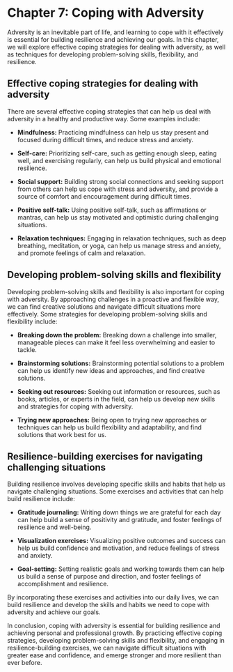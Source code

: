 Chapter 7: Coping with Adversity
================================

Adversity is an inevitable part of life, and learning to cope with it effectively is essential for building resilience and achieving our goals. In this chapter, we will explore effective coping strategies for dealing with adversity, as well as techniques for developing problem-solving skills, flexibility, and resilience.

Effective coping strategies for dealing with adversity
------------------------------------------------------

There are several effective coping strategies that can help us deal with adversity in a healthy and productive way. Some examples include:

* **Mindfulness:** Practicing mindfulness can help us stay present and focused during difficult times, and reduce stress and anxiety.

* **Self-care:** Prioritizing self-care, such as getting enough sleep, eating well, and exercising regularly, can help us build physical and emotional resilience.

* **Social support:** Building strong social connections and seeking support from others can help us cope with stress and adversity, and provide a source of comfort and encouragement during difficult times.

* **Positive self-talk:** Using positive self-talk, such as affirmations or mantras, can help us stay motivated and optimistic during challenging situations.

* **Relaxation techniques:** Engaging in relaxation techniques, such as deep breathing, meditation, or yoga, can help us manage stress and anxiety, and promote feelings of calm and relaxation.

Developing problem-solving skills and flexibility
-------------------------------------------------

Developing problem-solving skills and flexibility is also important for coping with adversity. By approaching challenges in a proactive and flexible way, we can find creative solutions and navigate difficult situations more effectively. Some strategies for developing problem-solving skills and flexibility include:

* **Breaking down the problem:** Breaking down a challenge into smaller, manageable pieces can make it feel less overwhelming and easier to tackle.

* **Brainstorming solutions:** Brainstorming potential solutions to a problem can help us identify new ideas and approaches, and find creative solutions.

* **Seeking out resources:** Seeking out information or resources, such as books, articles, or experts in the field, can help us develop new skills and strategies for coping with adversity.

* **Trying new approaches:** Being open to trying new approaches or techniques can help us build flexibility and adaptability, and find solutions that work best for us.

Resilience-building exercises for navigating challenging situations
-------------------------------------------------------------------

Building resilience involves developing specific skills and habits that help us navigate challenging situations. Some exercises and activities that can help build resilience include:

* **Gratitude journaling:** Writing down things we are grateful for each day can help build a sense of positivity and gratitude, and foster feelings of resilience and well-being.

* **Visualization exercises:** Visualizing positive outcomes and success can help us build confidence and motivation, and reduce feelings of stress and anxiety.

* **Goal-setting:** Setting realistic goals and working towards them can help us build a sense of purpose and direction, and foster feelings of accomplishment and resilience.

By incorporating these exercises and activities into our daily lives, we can build resilience and develop the skills and habits we need to cope with adversity and achieve our goals.

In conclusion, coping with adversity is essential for building resilience and achieving personal and professional growth. By practicing effective coping strategies, developing problem-solving skills and flexibility, and engaging in resilience-building exercises, we can navigate difficult situations with greater ease and confidence, and emerge stronger and more resilient than ever before.
